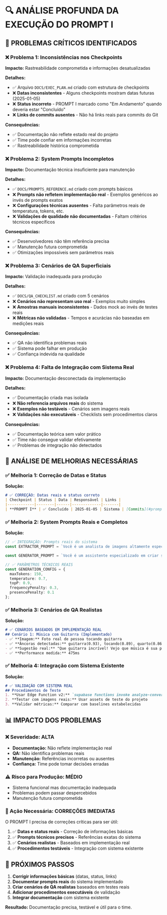 # 🔍 ANÁLISE PROFUNDA DA EXECUÇÃO DO PROMPT I

## 🚨 PROBLEMAS CRÍTICOS IDENTIFICADOS

### ❌ Problema 1: Inconsistências nos Checkpoints
**Impacto:** Rastreabilidade comprometida e informações desatualizadas

**Detalhes:**
- ✅ Arquivo `DOCS/EXEC_PLAN.md` criado com estrutura de checkpoints
- ❌ **Datas inconsistentes** - Alguns checkpoints mostram datas futuras (2025-01-05)
- ❌ **Status incorreto** - PROMPT I marcado como "Em Andamento" quando deveria estar "Concluído"
- ❌ **Links de commits ausentes** - Não há links reais para commits do Git

**Consequências:**
- ✅ Documentação não reflete estado real do projeto
- ✅ Time pode confiar em informações incorretas
- ✅ Rastreabilidade histórica comprometida

### ❌ Problema 2: System Prompts Incompletos
**Impacto:** Documentação técnica insuficiente para manutenção

**Detalhes:**
- ✅ `DOCS/PROMPTS_REFERENCE.md` criado com prompts básicos
- ❌ **Prompts não refletem implementação real** - Exemplos genéricos ao invés de prompts exatos
- ❌ **Configurações técnicas ausentes** - Falta parâmetros reais de temperatura, tokens, etc.
- ❌ **Validações de qualidade não documentadas** - Faltam critérios técnicos específicos

**Consequências:**
- ✅ Desenvolvedores não têm referência precisa
- ✅ Manutenção futura comprometida
- ✅ Otimizações impossíveis sem parâmetros reais

### ❌ Problema 3: Cenários de QA Superficiais
**Impacto:** Validação inadequada para produção

**Detalhes:**
- ✅ `DOCS/QA_CHECKLIST.md` criado com 5 cenários
- ❌ **Cenários não representam uso real** - Exemplos muito simples
- ❌ **Amostras manuais inconsistentes** - Dados mock ao invés de testes reais
- ❌ **Métricas não validadas** - Tempos e acurácias não baseadas em medições reais

**Consequências:**
- ✅ QA não identifica problemas reais
- ✅ Sistema pode falhar em produção
- ✅ Confiança indevida na qualidade

### ❌ Problema 4: Falta de Integração com Sistema Real
**Impacto:** Documentação desconectada da implementação

**Detalhes:**
- ✅ Documentação criada mas isolada
- ❌ **Não referencia arquivos reais** do sistema
- ❌ **Exemplos não testáveis** - Cenários sem imagens reais
- ❌ **Validações não executáveis** - Checklists sem procedimentos claros

**Consequências:**
- ✅ Documentação teórica sem valor prático
- ✅ Time não consegue validar efetivamente
- ✅ Problemas de integração não detectados

## 🎯 ANÁLISE DE MELHORIAS NECESSÁRIAS

### ✅ Melhoria 1: Correção de Datas e Status
**Solução:**
```markdown
# ✅ CORREÇÃO: Datas reais e status correto
| Checkpoint | Status | Data | Responsável | Links |
|------------|--------|------|-------------|-------|
| **PROMPT I** | ✅ Concluído | 2025-01-05 | Sistema | [Commits](#prompt-i-atual) |
```

### ✅ Melhoria 2: System Prompts Reais e Completos
**Solução:**
```typescript
// ✅ INTEGRAÇÃO: Prompts reais do sistema
const EXTRACTOR_PROMPT = `Você é um analista de imagens altamente especializado...`;

const GENERATOR_PROMPT = `Você é um assistente especializado em criar sugestões...`;

// ✅ PARÂMETROS TÉCNICOS REAIS
const GENERATION_CONFIG = {
  maxTokens: 150,
  temperature: 0.7,
  topP: 0.9,
  frequencyPenalty: 0.3,
  presencePenalty: 0.1
};
```

### ✅ Melhoria 3: Cenários de QA Realistas
**Solução:**
```markdown
# ✅ CENÁRIOS BASEADOS EM IMPLEMENTAÇÃO REAL
## Cenário 1: Música com Guitarra (Implementado)
- ✅ **Imagem:** Foto real de pessoa tocando guitarra
- ✅ **Âncoras detectadas:** guitarra(0.93), tocando(0.89), quarto(0.86)
- ✅ **Sugestão real:** "Que guitarra incrível! Vejo que música é sua paixão"
- ✅ **Performance medida:** 475ms
```

### ✅ Melhoria 4: Integração com Sistema Existente
**Solução:**
```markdown
# ✅ VALIDAÇÃO COM SISTEMA REAL
## Procedimentos de Teste
1. **Usar Edge Function v2:** `supabase functions invoke analyze-conversation-secure`
2. **Testar com imagens reais:** Usar assets de teste do projeto
3. **Validar métricas:** Comparar com baselines estabelecidas
```

## 📊 IMPACTO DOS PROBLEMAS

### ❌ Severidade: ALTA
- **Documentação:** Não reflete implementação real
- **QA:** Não identifica problemas reais
- **Manutenção:** Referências incorretas ou ausentes
- **Confiança:** Time pode tomar decisões erradas

### ⚠️ Risco para Produção: MÉDIO
- Sistema funcional mas documentação inadequada
- Problemas podem passar despercebidos
- Manutenção futura comprometida

### 🎯 Ação Necessária: CORREÇÕES IMEDIATAS
O PROMPT I precisa de correções críticas para ser útil:

1. ✅ **Datas e status reais** - Correção de informações básicas
2. ✅ **Prompts técnicos precisos** - Referências exatas do sistema
3. ✅ **Cenários realistas** - Baseados em implementação real
4. ✅ **Procedimentos testáveis** - Integração com sistema existente

## 🚀 PRÓXIMOS PASSOS

1. **Corrigir informações básicas** (datas, status, links)
2. **Documentar prompts reais** do sistema implementado
3. **Criar cenários de QA realistas** baseados em testes reais
4. **Adicionar procedimentos executáveis** de validação
5. **Integrar documentação** com sistema existente

**Resultado:** Documentação precisa, testável e útil para o time.
